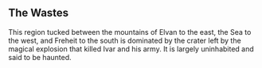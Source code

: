 ## The Wastes

This region tucked between the mountains of Elvan to the east, the Sea to the west, and Freheit to 
the south is dominated by the crater left by the magical explosion that killed Ivar and his army. 
It is largely uninhabited and said to be haunted.

